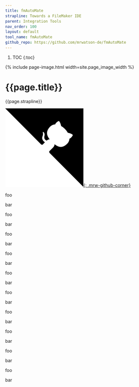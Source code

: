 ```yaml
---
title: fmAutoMate
strapline: Towards a FileMaker IDE
parent: Integration Tools
nav_order: 100
layout: default
tool_name: fmAutoMate
github_repo: https://github.com/mrwatson-de/fmAutoMate
---
```

1. TOC
{:toc}

{% include page-image.html width=site.page_image_width %}

# {{page.title}}

{{page.strapline}}

[![Get me on Github](/assets/images/github-corner.png){: .mrw-github-corner}]({{page.github_repo}})

foo

bar

foo

bar

foo

bar

foo

bar

foo

bar

foo

bar

foo

bar

foo

bar

foo

bar

foo

bar

